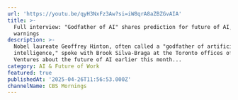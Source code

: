 ```yaml
---
url: 'https://youtu.be/qyH3NxFz3Aw?si=iW8qrA8aZBZGvAIA'
title: >-
  Full interview: "Godfather of AI" shares prediction for future of AI, issues
  warnings
description: >-
  Nobel laureate Geoffrey Hinton, often called a "godfather of artificial
  intelligence," spoke with Brook Silva-Braga at the Toronto offices of Radical
  Ventures about the future of AI earlier this month...
category: AI & Future of Work
featured: true
publishedAt: '2025-04-26T11:56:53.000Z'
channelName: CBS Mornings
---
```


